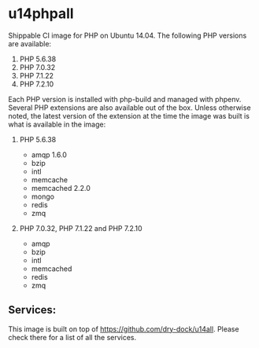 u14phpall
===============

Shippable CI image for PHP on Ubuntu 14.04. The following PHP versions are available:

  1. PHP 5.6.38
  2. PHP 7.0.32
  3. PHP 7.1.22
  4. PHP 7.2.10

Each PHP version is installed with php-build and managed with phpenv. Several
PHP extensions are also available out of the box. Unless otherwise noted, the
latest version of the extension at the time the image was built is what is
available in the image:

  1. PHP 5.6.38

      * amqp 1.6.0
      * bzip
      * intl
      * memcache
      * memcached 2.2.0
      * mongo
      * redis
      * zmq

  2. PHP 7.0.32, PHP 7.1.22 and PHP 7.2.10
      * amqp
      * bzip
      * intl
      * memcached
      * redis
      * zmq

## Services:

This image is built on top of https://github.com/dry-dock/u14all. Please check
there for a list of all the services.

